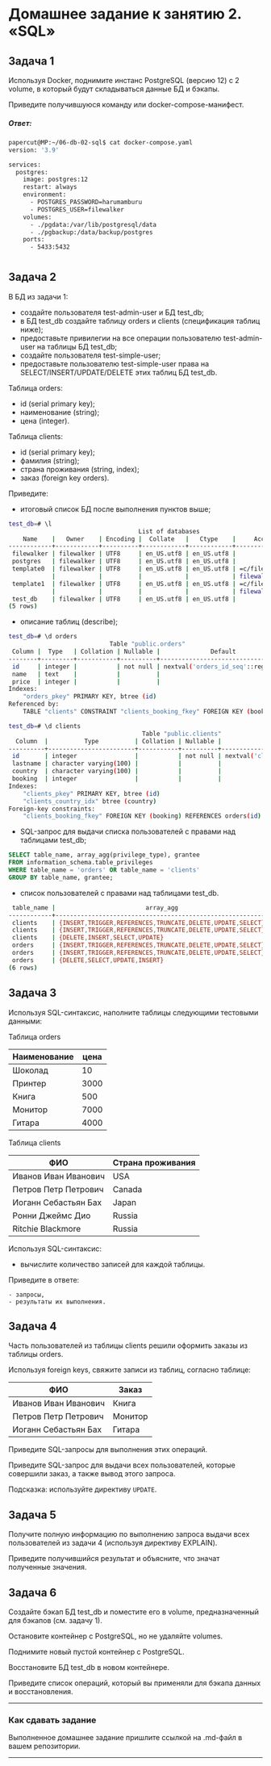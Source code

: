 # Домашнее задание к занятию 2. «SQL»

## Задача 1

Используя Docker, поднимите инстанс PostgreSQL (версию 12) c 2 volume, 
в который будут складываться данные БД и бэкапы.

Приведите получившуюся команду или docker-compose-манифест.

##### Ответ:

```bash
papercut@MP:~/06-db-02-sql$ cat docker-compose.yaml
version: '3.9'

services:
  postgres:
    image: postgres:12
    restart: always
    environment:
      - POSTGRES_PASSWORD=harumamburu
      - POSTGRES_USER=filewalker
    volumes:
      - ./pgdata:/var/lib/postgresql/data
      - ./pgbackup:/data/backup/postgres
    ports:
      - 5433:5432
```

#

## Задача 2

В БД из задачи 1: 

- создайте пользователя test-admin-user и БД test_db;
- в БД test_db создайте таблицу orders и clients (спeцификация таблиц ниже);
- предоставьте привилегии на все операции пользователю test-admin-user на таблицы БД test_db;
- создайте пользователя test-simple-user;
- предоставьте пользователю test-simple-user права на SELECT/INSERT/UPDATE/DELETE этих таблиц БД test_db.

Таблица orders:

- id (serial primary key);
- наименование (string);
- цена (integer).

Таблица clients:

- id (serial primary key);
- фамилия (string);
- страна проживания (string, index);
- заказ (foreign key orders).

Приведите:

- итоговый список БД после выполнения пунктов выше;

```bash
test_db=# \l
                                    List of databases
    Name    |   Owner    | Encoding |  Collate   |   Ctype    |     Access privileges
------------+------------+----------+------------+------------+---------------------------
 filewalker | filewalker | UTF8     | en_US.utf8 | en_US.utf8 |
 postgres   | filewalker | UTF8     | en_US.utf8 | en_US.utf8 |
 template0  | filewalker | UTF8     | en_US.utf8 | en_US.utf8 | =c/filewalker            +
            |            |          |            |            | filewalker=CTc/filewalker
 template1  | filewalker | UTF8     | en_US.utf8 | en_US.utf8 | =c/filewalker            +
            |            |          |            |            | filewalker=CTc/filewalker
 test_db    | filewalker | UTF8     | en_US.utf8 | en_US.utf8 |
(5 rows)
```

- описание таблиц (describe);

```bash
test_db=# \d orders
                            Table "public.orders"
 Column |  Type   | Collation | Nullable |              Default
--------+---------+-----------+----------+------------------------------------
 id     | integer |           | not null | nextval('orders_id_seq'::regclass)
 name   | text    |           |          |
 price  | integer |           |          |
Indexes:
    "orders_pkey" PRIMARY KEY, btree (id)
Referenced by:
    TABLE "clients" CONSTRAINT "clients_booking_fkey" FOREIGN KEY (booking) REFERENCES orders(id)

test_db=# \d clients
                                     Table "public.clients"
  Column  |          Type          | Collation | Nullable |               Default
----------+------------------------+-----------+----------+-------------------------------------
 id       | integer                |           | not null | nextval('clients_id_seq'::regclass)
 lastname | character varying(100) |           |          |
 country  | character varying(100) |           |          |
 booking  | integer                |           |          |
Indexes:
    "clients_pkey" PRIMARY KEY, btree (id)
    "clients_country_idx" btree (country)
Foreign-key constraints:
    "clients_booking_fkey" FOREIGN KEY (booking) REFERENCES orders(id)
```

- SQL-запрос для выдачи списка пользователей с правами над таблицами test_db;

```sql
SELECT table_name, array_agg(privilege_type), grantee
FROM information_schema.table_privileges
WHERE table_name = 'orders' OR table_name = 'clients'
GROUP BY table_name, grantee;
```

- список пользователей с правами над таблицами test_db.

```bash
 table_name |                         array_agg                         |     grantee
------------+-----------------------------------------------------------+------------------
 clients    | {INSERT,TRIGGER,REFERENCES,TRUNCATE,DELETE,UPDATE,SELECT} | filewalker
 clients    | {INSERT,TRIGGER,REFERENCES,TRUNCATE,DELETE,UPDATE,SELECT} | test-admin-user
 clients    | {DELETE,INSERT,SELECT,UPDATE}                             | test-simple-user
 orders     | {INSERT,TRIGGER,REFERENCES,TRUNCATE,DELETE,UPDATE,SELECT} | filewalker
 orders     | {INSERT,TRIGGER,REFERENCES,TRUNCATE,DELETE,UPDATE,SELECT} | test-admin-user
 orders     | {DELETE,SELECT,UPDATE,INSERT}                             | test-simple-user
(6 rows)
```

## Задача 3

Используя SQL-синтаксис, наполните таблицы следующими тестовыми данными:

Таблица orders

|Наименование|цена|
|------------|----|
|Шоколад| 10 |
|Принтер| 3000 |
|Книга| 500 |
|Монитор| 7000|
|Гитара| 4000|

Таблица clients

|ФИО|Страна проживания|
|------------|----|
|Иванов Иван Иванович| USA |
|Петров Петр Петрович| Canada |
|Иоганн Себастьян Бах| Japan |
|Ронни Джеймс Дио| Russia|
|Ritchie Blackmore| Russia|

Используя SQL-синтаксис:
- вычислите количество записей для каждой таблицы.

Приведите в ответе:

    - запросы,
    - результаты их выполнения.

## Задача 4

Часть пользователей из таблицы clients решили оформить заказы из таблицы orders.

Используя foreign keys, свяжите записи из таблиц, согласно таблице:

|ФИО|Заказ|
|------------|----|
|Иванов Иван Иванович| Книга |
|Петров Петр Петрович| Монитор |
|Иоганн Себастьян Бах| Гитара |

Приведите SQL-запросы для выполнения этих операций.

Приведите SQL-запрос для выдачи всех пользователей, которые совершили заказ, а также вывод этого запроса.
 
Подсказка: используйте директиву `UPDATE`.

## Задача 5

Получите полную информацию по выполнению запроса выдачи всех пользователей из задачи 4 
(используя директиву EXPLAIN).

Приведите получившийся результат и объясните, что значат полученные значения.

## Задача 6

Создайте бэкап БД test_db и поместите его в volume, предназначенный для бэкапов (см. задачу 1).

Остановите контейнер с PostgreSQL, но не удаляйте volumes.

Поднимите новый пустой контейнер с PostgreSQL.

Восстановите БД test_db в новом контейнере.

Приведите список операций, который вы применяли для бэкапа данных и восстановления. 

---

### Как cдавать задание

Выполненное домашнее задание пришлите ссылкой на .md-файл в вашем репозитории.

---


